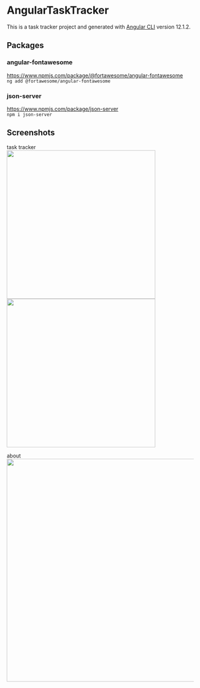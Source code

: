 # AngularTaskTracker
This is a task tracker project and generated with [Angular CLI](https://github.com/angular/angular-cli) version 12.1.2.

## Packages
### angular-fontawesome   
https://www.npmjs.com/package/@fortawesome/angular-fontawesome   
```ng add @fortawesome/angular-fontawesome```

### json-server   
https://www.npmjs.com/package/json-server   
```npm i json-server```

## Screenshots
task tracker   
<img src="https://github.com/JingyiNiu/angular-task-tracker/blob/master/screenshots/home.png" width=400 align="top"> <img src="https://github.com/JingyiNiu/angular-task-tracker/blob/master/screenshots/home-add-task.png" width=400 align="top">

about   
<img src="https://github.com/JingyiNiu/angular-task-tracker/blob/master/screenshots/about.png" width=600 align="top">
